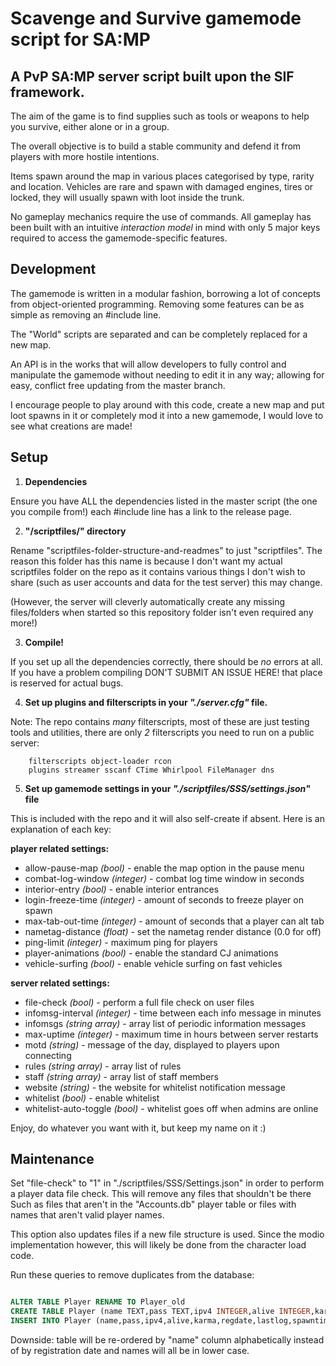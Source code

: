 # Scavenge and Survive gamemode script for SA:MP



## A PvP SA:MP server script built upon the SIF framework.

The aim of the game is to find supplies such as tools or weapons to help you
survive, either alone or in a group.

The overall objective is to build a stable community and defend it from players
with more hostile intentions.

Items spawn around the map in various places categorised by type, rarity and
location. Vehicles are rare and spawn with damaged engines, tires or locked,
they will usually spawn with loot inside the trunk.

No gameplay mechanics require the use of commands. All gameplay has been built
with an intuitive _interaction model_ in mind with only 5 major keys required
to access the gamemode-specific features.


## Development

The gamemode is written in a modular fashion, borrowing a lot of concepts from
object-oriented programming. Removing some features can be as simple as removing
an #include line.

The "World" scripts are separated and can be completely replaced for a new map.

An API is in the works that will allow developers to fully control and
manipulate the gamemode without needing to edit it in any way; allowing for
easy, conflict free updating from the master branch.

I encourage people to play around with this code, create a new map and put loot
spawns in it or completely mod it into a new gamemode, I would love to see what
creations are made!


## Setup

1. **Dependencies**

 Ensure you have ALL the dependencies listed in the master script (the one you
 compile from!) each #include line has a link to the release page.

2. **"/scriptfiles/" directory**

 Rename "scriptfiles-folder-structure-and-readmes" to just "scriptfiles".
 The reason this folder has this name is because I don't want my actual
 scriptfiles folder on the repo as it contains various things I don't wish to
 share (such as user accounts and data for the test server) this may change.

 (However, the server will cleverly automatically create any missing
 files/folders when started so this repository folder isn't even required any
 more!)

3. **Compile!**

 If you set up all the dependencies correctly, there should be *no*
 errors at all. If you have a problem compiling DON'T SUBMIT AN ISSUE HERE!
 that place is reserved for actual bugs.

4. **Set up plugins and filterscripts in your _"./server.cfg"_ file.**

 Note: The repo contains *many* filterscripts, most of these are just testing
 tools and utilities, there are only *2* filterscripts you need to run on a
 public server:

        filterscripts object-loader rcon
        plugins streamer sscanf CTime Whirlpool FileManager dns

5. **Set up gamemode settings in your _"./scriptfiles/SSS/settings.json"_ file**

 This is included with the repo and it will also self-create if absent.
 Here is an explanation of each key:

 **player related settings:**

  * allow-pause-map _(bool)_ - enable the map option in the pause menu
  * combat-log-window _(integer)_ - combat log time window in seconds
  * interior-entry _(bool)_ - enable interior entrances
  * login-freeze-time _(integer)_ - amount of seconds to freeze player on spawn
  * max-tab-out-time _(integer)_ - amount of seconds that a player can alt tab
  * nametag-distance _(float)_ - set the nametag render distance (0.0 for off)
  * ping-limit _(integer)_ - maximum ping for players
  * player-animations _(bool)_ - enable the standard CJ animations
  * vehicle-surfing _(bool)_ - enable vehicle surfing on fast vehicles

 **server related settings:**

  * file-check _(bool)_ - perform a full file check on user files
  * infomsg-interval _(integer)_ - time between each info message in minutes
  * infomsgs _(string array)_ - array list of periodic information messages
  * max-uptime _(integer)_ - maximum time in hours between server restarts
  * motd _(string)_ - message of the day, displayed to players upon connecting
  * rules _(string array)_ - array list of rules
  * staff _(string array)_ - array list of staff members
  * website _(string)_ - the website for whitelist notification message
  * whitelist _(bool)_ - enable whitelist
  * whitelist-auto-toggle _(bool)_ - whitelist goes off when admins are online

Enjoy, do whatever you want with it, but keep my name on it :)


## Maintenance

Set "file-check" to "1" in "./scriptfiles/SSS/Settings.json" in order to perform
a player data file check. This will remove any files that shouldn't be there
Such as files that aren't in the "Accounts.db" player table or files with names
that aren't valid player names.

This option also updates files if a new file structure is used. Since the modio
implementation however, this will likely be done from the character load code.


Run these queries to remove duplicates from the database:

```sql

ALTER TABLE Player RENAME TO Player_old
CREATE TABLE Player (name TEXT,pass TEXT,ipv4 INTEGER,alive INTEGER,karma INTEGER,regdate INTEGER,lastlog INTEGER,spawntime INTEGER,spawns INTEGER,warnings INTEGER,aimshout TEXT,gpci TEXT)
INSERT INTO Player (name,pass,ipv4,alive,karma,regdate,lastlog,spawntime,spawns,warnings,aimshout,gpci) SELECT DISTINCT lower(name),pass,ipv4,alive,karma,regdate,lastlog,spawntime,spawns,warnings,aimshout,gpci FROM Player_old

```
Downside: table will be re-ordered by "name" column alphabetically instead of by
registration date and names will all be in lower case.
